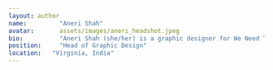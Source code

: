 ```yaml
---
layout: author
name:         "Aneri Shah"
avatar:       assets/images/aneri_headshot.jpeg
bio:          "Aneri Shah (she/her) is a graphic designer for We Need To Talk. She is 16 years old and attends high school in the United States. She's always wanted to participate in activism because she believes it's important for people to express their opinions. Aneri enjoys playing piano, practicing lacrosse, and dancing. She also likes to listen to music, draw, and binge series on Netflix."
position:     "Head of Graphic Design"
location:   "Virginia, India"
---
```

  
